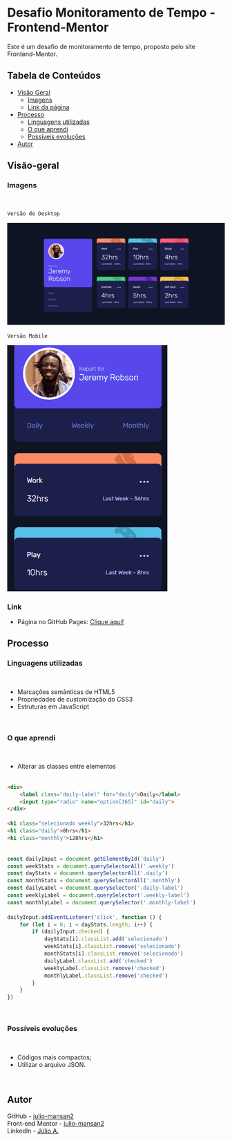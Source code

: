 # Desafio Monitoramento de Tempo - Frontend-Mentor

Este é um desafio de monitoramento de tempo, proposto pelo site Frontend-Mentor.

## Tabela de Conteúdos

- [Visão Geral](#visão-geral)
    - [Imagens](#imagens)
    - [Link da página](#link)
- [Processo](#processo)
    - [Linguagens utilizadas](#linguagens-utilizadas)
    - [O que aprendi](#o-que-aprendi)
    - [Possíveis evoluções](#possíveis-evoluções)
- [Autor](#autor)

## Visão-geral

### Imagens

<br>

````
Versão de Desktop
````

   <img src="./src/design/desktop-design.gif" alt="desktop-design">

<br>

````
Versão Mobile
````

 <img src="./src/design/mobile-design.gif" alt="mobile-design">

### Link

- Página no GitHub Pages: <a href="https://julio-mansan2.github.io/monitoramento-de-tempo/">Clique aqui!</a>

## Processo

### Linguagens utilizadas

<br>

- Marcações semânticas de HTML5
- Propriedades de customização do CSS3
- Estruturas em JavaScript

<br>

### O que aprendi

<br>

- Alterar as classes entre elementos

````html

<div>
    <label class="daily-label" for="daily">Daily</label>
    <input type="radio" name="option[365]" id="daily">
</div>

<h1 class="selecionado weekly">32hrs</h1>
<h1 class="daily">8hrs</h1>
<h1 class="monthly">128hrs</h1>

````
````javascript

const dailyInput = document.getElementById('daily')
const weekStats = document.querySelectorAll('.weekly')
const dayStats = document.querySelectorAll('.daily')
const monthStats = document.querySelectorAll('.monthly')
const dailyLabel = document.querySelector('.daily-label')
const weeklyLabel = document.querySelector('.weekly-label')
const monthlyLabel = document.querySelector('.monthly-label')

dailyInput.addEventListener('click', function () {
    for (let i = 0; i < dayStats.length; i++) {
        if (dailyInput.checked) {
            dayStats[i].classList.add('selecionado')
            weekStats[i].classList.remove('selecionado')
            monthStats[i].classList.remove('selecionado')
            dailyLabel.classList.add('checked')
            weeklyLabel.classList.remove('checked')
            monthlyLabel.classList.remove('checked')
        }
    }
})

````
<br>

### Possíveis evoluções

<br>

- Códigos mais compactos;
- Utilizar o arquivo JSON.

<br>

## Autor

GitHub - <a href="https://github.com/julio-mansan2">julio-mansan2</a> <br>
Front-end Mentor - <a href="https://www.frontendmentor.io/profile/julio-mansan2">julio-mansan2</a> <br>
LinkedIn - <a href="https://www.linkedin.com/in/j%C3%BAlio-a-mansan-3415a7249/">Júlio A.</a> <br>